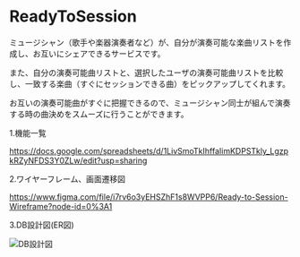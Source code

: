 # ReadyToSession

ミュージシャン（歌手や楽器演奏者など）が、自分が演奏可能な楽曲リストを作成し、お互いにシェアできるサービスです。

また、自分の演奏可能曲リストと、選択したユーザの演奏可能曲リストを比較し、一致する楽曲（すぐにセッションできる曲）をピックアップしてくれます。

お互いの演奏可能曲がすぐに把握できるので、ミュージシャン同士が組んで演奏する時の曲決めをスムーズに行うことができます。

1.機能一覧

https://docs.google.com/spreadsheets/d/1LivSmoTkIhffaIimKDPSTkly_LgzpkRZyNFDS3Y0ZLw/edit?usp=sharing

2.ワイヤーフレーム、画面遷移図

https://www.figma.com/file/i7rv6o3yEHSZhF1s8WVPP6/Ready-to-Session-Wireframe?node-id=0%3A1

3.DB設計図(ER図)

![DB設計図](https://user-images.githubusercontent.com/59917584/173264141-4871145a-a357-4b1c-891a-b4329b0bc085.jpg)
